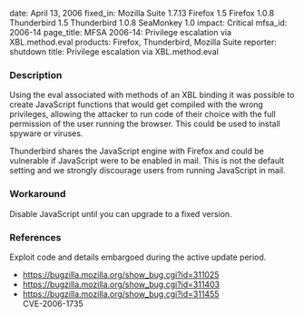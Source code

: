 date: April 13, 2006
fixed_in: Mozilla Suite 1.7.13
          Firefox 1.5
          Firefox 1.0.8
          Thunderbird 1.5
          Thunderbird 1.0.8
          SeaMonkey 1.0
impact: Critical
mfsa_id: 2006-14
page_title: MFSA 2006-14: Privilege escalation via XBL.method.eval
products: Firefox, Thunderbird, Mozilla Suite
reporter: shutdown
title: Privilege escalation via XBL.method.eval

<h3>Description</h3>

<p>Using the eval associated with methods of an XBL binding it was possible
to create JavaScript functions that would get compiled with the wrong
privileges, allowing the attacker to run code of their choice with the
full permission of the user running the browser. This
could be used to install spyware or viruses.</p>

<p class="note">Thunderbird shares the JavaScript engine with Firefox
and could be vulnerable if JavaScript were to be enabled in mail. This is not
the default setting and we strongly discourage users from running
JavaScript in mail.</p>

<h3>Workaround</h3>

<p>Disable JavaScript until you can upgrade to a fixed version.</p>

<h3>References</h3>

<p>Exploit code and details embargoed during the active update period.</p>

<ul>
<li><a href="https://bugzilla.mozilla.org/show_bug.cgi?id=311025">
https://bugzilla.mozilla.org/show_bug.cgi?id=311025</a></li>
<li><a href="https://bugzilla.mozilla.org/show_bug.cgi?id=311403">
https://bugzilla.mozilla.org/show_bug.cgi?id=311403</a></li>
<li><a href="https://bugzilla.mozilla.org/show_bug.cgi?id=311455">
https://bugzilla.mozilla.org/show_bug.cgi?id=311455</a><br/>
CVE-2006-1735</li>
</ul>



